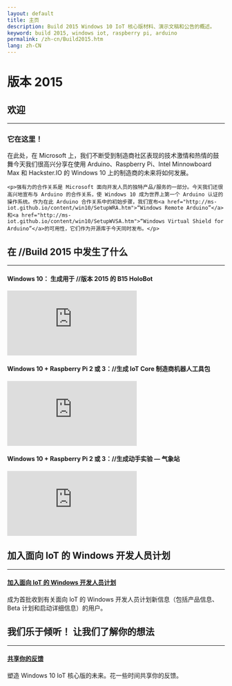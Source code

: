 ```yaml
---
layout: default
title: 主页
description: Build 2015 Windows 10 IoT 核心版材料、演示文稿和公告的概述。
keyword: build 2015, windows iot, raspberry pi, arduino
permalink: /zh-cn/Build2015.htm
lang: zh-CN
---
```

<div class="build-2015-background">
  <div class="col-md-24 text-center">
    <h1>版本 2015</h1>
  </div>
</div>
<div class="row section-heading spacer-32-top">
  <div class="col-xs-24">
    <h2>欢迎</h2>
    <hr>
    <h3 class="spacer-32-bottom">它在这里！</h3>
    <div class="build-2015-windows"></div>
    <p>在此处，在 Microsoft 上，我们不断受到制造商社区表现的技术激情和热情的鼓舞今天我们很高兴分享在使用 Arduino、Raspberry Pi、Intel Minnowboard Max 和 Hackster.IO 的 Windows 10 上的制造商的未来将如何发展。</p>


    <p>强有力的合作关系是 Microsoft 面向开发人员的独特产品/服务的一部分。今天我们还很高兴地宣布与 Arduino 的合作关系，使 Windows 10 成为世界上第一个 Arduino 认证的操作系统。作为在此 Arduino 合作关系中的初始步骤，我们宣布<a href="http://ms-iot.github.io/content/win10/SetupWRA.htm">“Windows Remote Arduino”</a>和<a href="http://ms-iot.github.io/content/win10/SetupWVSA.htm">“Windows Virtual Shield for Arduino”</a>的可用性，它们作为开源库于今天同时发布。</p>
  </div>
</div>
<div class="row section-heading">
  <div class="col-xs-24">
    <h2>在 //Build 2015 中发生了什么</h2>
    <hr>
  </div>
  <div class="col-xs-24 col-md-8">
    <h4>Windows 10： 生成用于 //版本 2015 的 B15 HoloBot</h4>
    <iframe class="build2015-iframe" src="https://www.youtube.com/embed/r1PaAWvygQk" frameborder="0" allowfullscreen></iframe>
  </div>
  <div class="col-xs-24 col-md-8">
        <h4>Windows 10 + Raspberry Pi 2 或 3：//生成 IoT Core 制造商机器人工具包</h4>
    <iframe class="build2015-iframe" src="https://www.youtube.com/embed/aKCieb-Gf2g" frameborder="0" allowfullscreen></iframe>
  </div>
  <div class="col-xs-24 col-md-8">
        <h4>Windows 10 + Raspberry Pi 2 或 3：//生成动手实验 — 气象站</h4>
    <iframe class="build2015-iframe" src="https://www.youtube.com/embed/Hkm4THS3Rf8" frameborder="0" allowfullscreen></iframe>
  </div>
</div>
<div class="row section-heading">
  <div class="col-xs-24">
    <h2>加入面向 IoT 的 Windows 开发人员计划</h2>
    <hr>
    <a href="{{site.signupurl}}">
      <h4 class="btn btn-default btn-build">加入面向 IoT 的 Windows 开发人员计划</h4>
    </a>
    <p>成为首批收到有关面向 loT 的 Windows 开发人员计划新信息（包括产品信息、Beta 计划和启动详细信息）的用户。</p>
  </div>
</div>
<div class="row section-heading">
  <div class="col-xs-24">
    <h2>我们乐于倾听！ 让我们了解你的想法</h2>
    <hr>
    <a href="https://microsoft.qualtrics.com/jfe/form/SV_3ZUHQMqjAcS8zDT">
      <h4 class="btn btn-default btn-build">共享你的反馈</h4>
    </a>
    <p>塑造 Windows 10 IoT 核心版的未来。花一些时间共享你的反馈。</p>
  </div>
</div>
